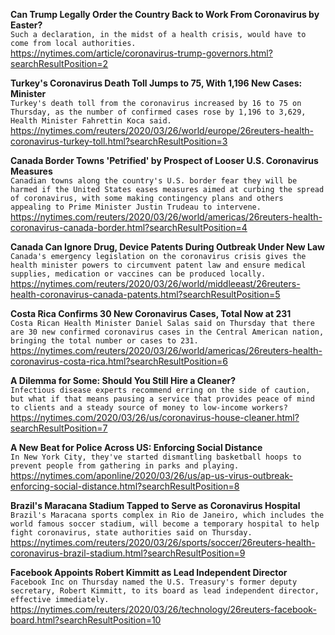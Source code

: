 **Can Trump Legally Order the Country Back to Work From Coronavirus by Easter?**\
`Such a declaration, in the midst of a health crisis, would have to come from local authorities.`\
https://nytimes.com/article/coronavirus-trump-governors.html?searchResultPosition=2

**Turkey's Coronavirus Death Toll Jumps to 75, With 1,196 New Cases: Minister**\
`Turkey's death toll from the coronavirus increased by 16 to 75 on Thursday, as the number of confirmed cases rose by 1,196 to 3,629, Health Minister Fahrettin Koca said.`\
https://nytimes.com/reuters/2020/03/26/world/europe/26reuters-health-coronavirus-turkey-toll.html?searchResultPosition=3

**Canada Border Towns 'Petrified' by Prospect of Looser U.S. Coronavirus Measures**\
`Canadian towns along the country's U.S. border fear they will be harmed if the United States eases measures aimed at curbing the spread of coronavirus, with some making contingency plans and others appealing to Prime Minister Justin Trudeau to intervene.`\
https://nytimes.com/reuters/2020/03/26/world/americas/26reuters-health-coronavirus-canada-border.html?searchResultPosition=4

**Canada Can Ignore Drug, Device Patents During Outbreak Under New Law**\
`Canada's emergency legislation on the coronavirus crisis gives the health minister powers to circumvent patent law and ensure medical supplies, medication or vaccines can be produced locally.`\
https://nytimes.com/reuters/2020/03/26/world/middleeast/26reuters-health-coronavirus-canada-patents.html?searchResultPosition=5

**Costa Rica Confirms 30 New Coronavirus Cases, Total Now at 231**\
`Costa Rican Health Minister Daniel Salas said on Thursday that there are 30 new confirmed coronavirus cases in the Central American nation, bringing the total number or cases to 231.`\
https://nytimes.com/reuters/2020/03/26/world/americas/26reuters-health-coronavirus-costa-rica.html?searchResultPosition=6

**A Dilemma for Some: Should You Still Hire a Cleaner?**\
`Infectious disease experts recommend erring on the side of caution, but what if that means pausing a service that provides peace of mind to clients and a steady source of money to low-income workers?`\
https://nytimes.com/2020/03/26/us/coronavirus-house-cleaner.html?searchResultPosition=7

**A New Beat for Police Across US: Enforcing Social Distance**\
`In New York City, they've started dismantling basketball hoops to prevent people from gathering in parks and playing.`\
https://nytimes.com/aponline/2020/03/26/us/ap-us-virus-outbreak-enforcing-social-distance.html?searchResultPosition=8

**Brazil's Maracana Stadium Tapped to Serve as Coronavirus Hospital**\
`Brazil's Maracana sports complex in Rio de Janeiro, which includes the world famous soccer stadium, will become a temporary hospital to help fight coronavirus, state authorities said on Thursday. `\
https://nytimes.com/reuters/2020/03/26/sports/soccer/26reuters-health-coronavirus-brazil-stadium.html?searchResultPosition=9

**Facebook Appoints Robert Kimmitt as Lead Independent Director**\
`Facebook Inc on Thursday named the U.S. Treasury's former deputy secretary, Robert Kimmitt, to its board as lead independent director, effective immediately.`\
https://nytimes.com/reuters/2020/03/26/technology/26reuters-facebook-board.html?searchResultPosition=10

